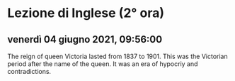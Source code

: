 
# Lezione di Inglese (2° ora)

## venerdì 04 giugno 2021, 09:56:00

The reign of queen Victoria lasted from 1837 to 1901.
This was the Victorian period after the name of the queen.
It was an era of hypocriy and  contradictions.

<!--stackedit_data:
eyJoaXN0b3J5IjpbLTMxNDAwODA5OF19
-->
